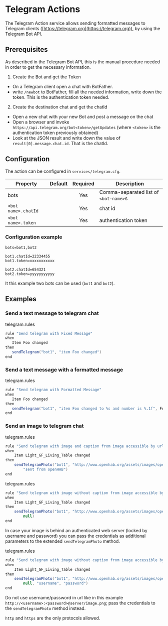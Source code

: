 # Telegram Actions

The Telegram Action service allows sending formatted messages to Telegram clients ([https://telegram.org](https://telegram.org)), by using the Telegram Bot API.

## Prerequisites

As described in the Telegram Bot API, this is the manual procedure needed in order to get the necessary information.

1. Create the Bot and get the Token

- On a Telegram client open a chat with BotFather.
- write `/newbot` to BotFather, fill all the needed information, write down the token. This is the authentication token needed.

2. Create the destination chat and get the chatId

- Open a new chat with your new Bot and post a message on the chat
- Open a browser and invoke `https://api.telegram.org/bot<token>/getUpdates` (where `<token>` is the authentication token previously obtained)
- Look at the JSON result and write down the value of `result[0].message.chat.id`. That is the chatId.

## Configuration

The action can be configured in `services/telegram.cfg`.

| Property            | Default | Required | Description                           |
|---------------------|---------|:--------:|---------------------------------------|
| bots                |         | Yes      | Comma-separated list of `<bot-name>`s |
| `<bot name>.chatId` |         | Yes      | chat id                               |
| `<bot name>.token`  |         | Yes      | authentication token                  |

### Configuration example

```text
bots=bot1,bot2

bot1.chatId=22334455
bot1.token=xxxxxxxxxxx

bot2.chatId=654321
bot2.token=yyyyyyyyyyy
```

It this example two bots can be used (`bot1` and `bot2`).

## Examples

### Send a text message to telegram chat

telegram.rules

```java
rule "Send telegram with Fixed Message"
when
   Item Foo changed
then
   sendTelegram("bot1", "item Foo changed")
end
```

### Send a text message with a formatted message

telegram.rules

```java
rule "Send telegram with Formatted Message"
when
   Item Foo changed
then
   sendTelegram("bot1", "item Foo changed to %s and number is %.1f", Foo.state.toString, 23.56)
end
```

### Send an image to telegram chat

telegram.rules

```java
rule "Send telegram with image and caption from image accessible by url"
when
    Item Light_GF_Living_Table changed
then
    sendTelegramPhoto("bot1", "http://www.openhab.org/assets/images/openhab-logo-top.png",
        "sent from openHAB")
end
```

telegram.rules

```java
rule "Send telegram with image without caption from image accessible by url"
when
    Item Light_GF_Living_Table changed
then
    sendTelegramPhoto("bot1", "http://www.openhab.org/assets/images/openhab-logo-top.png",
        null)
end
```

In case your image is behind an authenticated web server (locked by username and password) you can pass the credentials as additional parameters to the extended `sendTelegramPhoto` method.

telegram.rules

```java
rule "Send telegram with image without caption from image accessible by url"
when
    Item Light_GF_Living_Table changed
then
    sendTelegramPhoto("bot1", "http://www.openhab.org/assets/images/openhab-logo-top.png",
        null, "username", "password")
end
```

Do not use username/password in url like in this example `http://<username>:<password>@server/image.png`; pass the credentials to the `sendTelegramPhoto` method instead.

`http` and `https` are the only protocols allowed.
